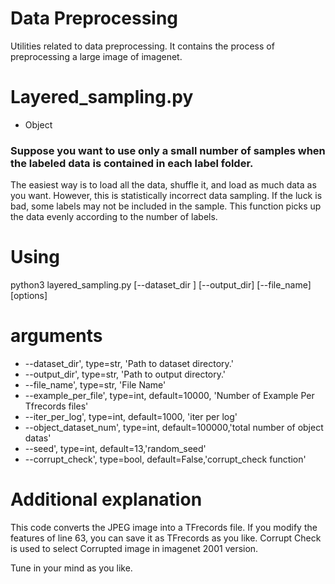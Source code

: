 # Data Preprocessing
Utilities related to data preprocessing.
It contains the process of preprocessing a large image of imagenet.

# Layered_sampling.py
- Object
### Suppose you want to use only a small number of samples when the labeled data is contained in each label folder.
The easiest way is to load all the data, shuffle it, and load as much data as you want.
However, this is statistically incorrect data sampling.
If the luck is bad, some labels may not be included in the sample.
This function picks up the data evenly according to the number of labels.

# Using
python3 layered_sampling.py [--dataset_dir ] [--output_dir] [--file_name] [options]

# arguments
- --dataset_dir', type=str, 'Path to dataset directory.'
- --output_dir', type=str, 'Path to output directory.'
- --file_name', type=str, 'File Name'
- --example_per_file', type=int, default=10000, 'Number of Example Per Tfrecords files'
- --iter_per_log', type=int, default=1000, 'iter per log'
- --object_dataset_num', type=int, default=100000,'total number of object datas'
- --seed', type=int, default=13,'random_seed'
- --corrupt_check', type=bool, default=False,'corrupt_check function'

# Additional explanation
This code converts the JPEG image into a TFrecords file.
If you modify the features of line 63, you can save it as TFrecords as you like.
Corrupt Check is used to select Corrupted image in imagenet 2001 version.

Tune in your mind as you like.

